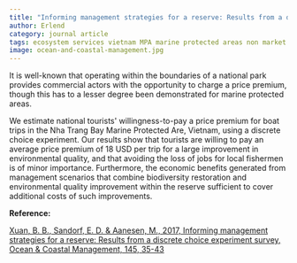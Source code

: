```yaml
---
title: "Informing management strategies for a reserve: Results from a discrete choice experiment survey"
author: Erlend
category: journal article
tags: ecosystem services vietnam MPA marine protected areas non market valuation
image: ocean-and-coastal-management.jpg
---
```


It is well-known that operating within the boundaries of a national park provides commercial actors with the opportunity to charge a price premium, though this has to a lesser degree been demonstrated for marine protected areas. 

We estimate national tourists' willingness-to-pay a price premium for boat trips
in the Nha Trang Bay Marine Protected Are, Vietnam, using a discrete choice experiment. Our results
show that tourists are willing to pay an average price premium of 18 USD per trip for a large
improvement in environmental quality, and that avoiding the loss of jobs for local fishermen is of minor
importance. Furthermore, the economic benefits generated from management scenarios that combine
biodiversity restoration and environmental quality improvement within the reserve sufficient to cover
additional costs of such improvements.

**Reference:**

[Xuan, B. B., Sandorf, E. D. & Aanesen, M., 2017, Informing management strategies for a reserve: Results from a discrete choice experiment survey, Ocean & Coastal Management, 145, 35-43](https://www.sciencedirect.com/science/article/pii/S0964569117300200)
